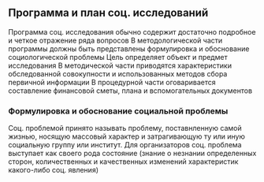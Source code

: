 ## Программа и план соц. исследований
Программа соц. исследования обычно содержит достаточно подробное и четкое отражение ряда вопросов
В методологической части программы должны быть представлены формулировка и обоснование социологической проблемы
Цель определяет объект и предмет исследования
В методической части приводятся характеристики обследованной совокупности и использованных методов сбора первичной информации
В процедурной части оговаривается составление финансовой сметы, плана и вспомогательных документов
### Формулировка и обоснование социальной проблемы
Соц. проблемой принято называть проблему, поставнленную самой жизнью, носящую массовый характер и затрагивающую ту или иную социальную группу или институт. Для организаторов соц. проблема выступает как своего рода состояние (знание о незнании определенных сторон, количественных и качественных изменений характеристик какого-либо соц. явления)